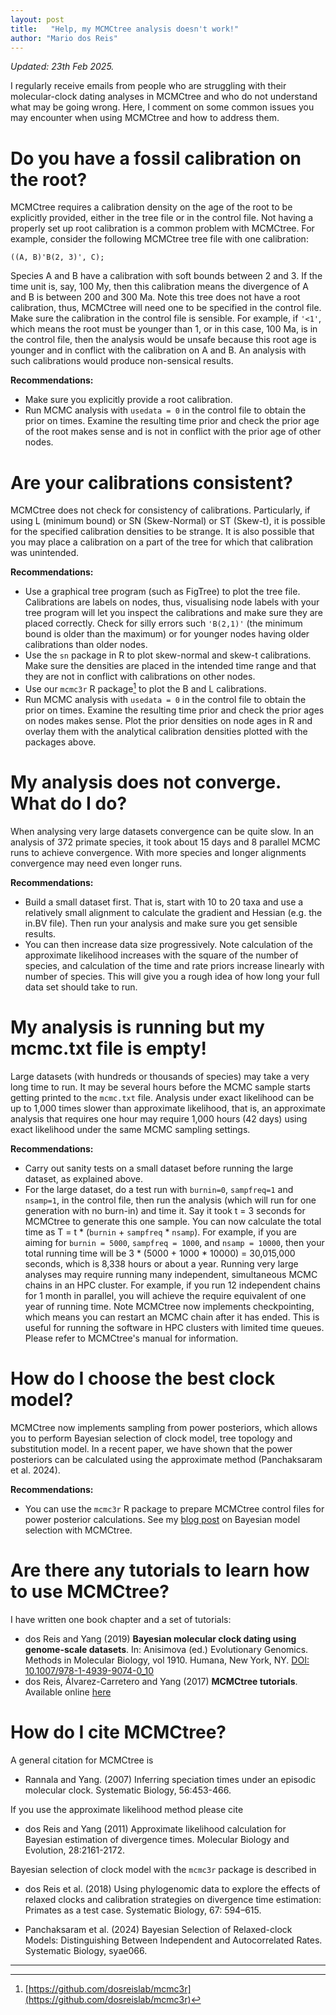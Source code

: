 ```yaml
---
layout: post
title:   "Help, my MCMCtree analysis doesn't work!"
author: "Mario dos Reis"
---
```


_Updated: 23th Feb 2025._

I regularly receive emails from people who are struggling with their
molecular-clock dating analyses in MCMCtree and who do not understand what may
be going wrong. Here, I comment on some common issues you may encounter when
using MCMCtree and how to address them.

# Do you have a fossil calibration on the root?

MCMCtree requires a calibration density on the age of the root to be explicitly
provided, either in the tree file or in the control file. Not having a properly
set up root calibration is a common problem with MCMCtree. For example, consider
the following MCMCtree tree file with one calibration:

```
((A, B)'B(2, 3)', C);
```

Species A and B have a calibration with soft bounds between 2 and 3. If the time
unit is, say, 100 My, then this calibration means the divergence of A and B is
between 200 and 300 Ma. Note this tree does not have a root calibration, thus,
MCMCtree will need one to be specified in the control file. Make sure the
calibration in the control file is sensible. For example, if `'<1'`, which means
the root must be younger than 1, or in this case, 100 Ma, is in the control
file, then the analysis would be unsafe because this root age is younger and in
conflict with the calibration on A and B. An analysis with such calibrations
would produce non-sensical results.

**Recommendations:**
* Make sure you explicitly provide a root calibration.
* Run MCMC analysis with `usedata = 0` in the control file to
obtain the prior on times. Examine the resulting time prior and check the
prior age of the root makes sense and is not in conflict with the prior age of
other nodes.

# Are your calibrations consistent?

MCMCtree does not check for consistency of calibrations. Particularly, if using
L (minimum bound) or SN (Skew-Normal) or ST (Skew-t), it is possible for the
specified calibration densities to be strange. It is also possible that you may
place a calibration on a part of the tree for which that calibration was
unintended.

**Recommendations:**
* Use a graphical tree program (such as FigTree) to plot the tree file.
Calibrations are labels on nodes, thus, visualising node labels with your tree
program will let you inspect the calibrations and make sure they are placed
correctly. Check for silly errors such ``'B(2,1)'`` (the minimum bound is older
than the maximum) or for younger nodes having older calibrations than older
nodes.
* Use the `sn` package in R to plot skew-normal and skew-t calibrations. Make
sure the densities are placed in the intended time range and that they are not
in conflict with calibrations on other nodes.
* Use our `mcmc3r` R package[^1] to plot the B and L calibrations.
* Run MCMC analysis with `usedata = 0` in the control file to obtain the prior on
times. Examine the resulting time prior and check the prior ages on nodes makes
sense. Plot the prior densities on node ages in R and overlay them with the
analytical calibration densities plotted with the packages above.

# My analysis does not converge. What do I do?

When analysing very large datasets convergence can be quite slow. In an analysis
of 372 primate species, it took about 15 days and 8 parallel MCMC runs to achieve
convergence. With more species and longer alignments convergence may need even
longer runs.

**Recommendations:**
* Build a small dataset first. That is, start with 10 to 20 taxa and use a
relatively small alignment to calculate the gradient and Hessian (e.g. the in.BV
file). Then run your analysis and make sure you get sensible results.
* You can then increase data size progressively. Note calculation of the
approximate likelihood increases with the square of the number of species, and
calculation of the time and rate priors increase linearly with number of species.
This will give you a rough idea of how long your full data set should take to run.

# My analysis is running but my mcmc.txt file is empty!

Large datasets (with hundreds or thousands of species) may take a very long time
to run. It may be several hours before the MCMC sample starts getting printed to
the `mcmc.txt` file. Analysis under exact likelihood can be up to 1,000 times
slower than approximate likelihood, that is, an approximate analysis that
requires one hour may require 1,000 hours (42 days) using exact likelihood under
the same MCMC sampling settings.

**Recommendations:**
* Carry out sanity tests on a small dataset before running the large dataset, as
explained above.
* For the large dataset, do a test run with `burnin=0`, `sampfreq=1` and `nsamp=1`,
in the control file, then run the analysis (which will run for one generation
with no burn-in) and time it. Say it took t = 3 seconds for MCMCtree to
generate this one sample. You can now calculate the total time as
T = t * (`burnin` + `sampfreq` * `nsamp`). For example, if you are aiming for
`burnin = 5000`, `sampfreq = 1000`, and `nsamp = 10000`, then your total running
time will be 3 * (5000 +  1000 * 10000) = 30,015,000 seconds, which is 8,338
hours or about a year. Running very large analyses may require running many
independent, simultaneous MCMC chains in an HPC cluster. For example, if you run
12 independent chains for 1 month in parallel, you will achieve the require
equivalent of one year of running time. Note MCMCtree now implements checkpointing,
which means you can restart an MCMC chain after it has ended. This is useful for
running the software in HPC clusters with limited time queues. Please refer to
MCMCtree's manual for information.

# How do I choose the best clock model?

MCMCtree now implements sampling from power posteriors, which allows you to
perform Bayesian selection of clock model, tree topology and substitution model.
In a recent paper, we have shown that the power posteriors can be calculated using
the approximate method (Panchaksaram et al. 2024).

**Recommendations:**
* You can use the `mcmc3r` R package to prepare MCMCtree control files for power
posterior calculations. See my [blog post](https://dosreislab.github.io/2017/10/24/marginal-likelihood-mcmc3r.html) on Bayesian model selection with MCMCtree.

# Are there any tutorials to learn how to use MCMCtree?

I have written one book chapter and a set of tutorials:

* dos Reis and Yang (2019) **Bayesian molecular clock dating using genome-scale
datasets**. In: Anisimova (ed.) Evolutionary Genomics. Methods in Molecular
Biology, vol 1910. Humana, New York, NY. [DOI:
10.1007/978-1-4939-9074-0_10](https://doi.org/10.1007/978-1-4939-9074-0_10)
* dos Reis, Álvarez-Carretero and Yang (2017) **MCMCtree tutorials**. Available
online [here](http://abacus.gene.ucl.ac.uk/software/MCMCtree.Tutorials.pdf)

# How do I cite MCMCtree?

A general citation for MCMCtree is

* Rannala and Yang. (2007) Inferring speciation times under an episodic molecular
clock. Systematic Biology, 56:453-466.

If you use the approximate likelihood method please cite

* dos Reis and Yang (2011) Approximate likelihood calculation for Bayesian
estimation of divergence times. Molecular Biology and Evolution,
28:2161-2172.

Bayesian selection of clock model with the `mcmc3r` package is described in

* dos Reis et al. (2018) Using phylogenomic data to explore the effects of
relaxed clocks and calibration strategies on divergence time estimation: Primates
as a test case. Systematic Biology, 67: 594–615.

* Panchaksaram et al. (2024) Bayesian Selection of Relaxed-clock Models:
Distinguishing Between Independent and Autocorrelated Rates. Systematic Biology,
syae066.

-----
[^1]: [https://github.com/dosreislab/mcmc3r](https://github.com/dosreislab/mcmc3r)
